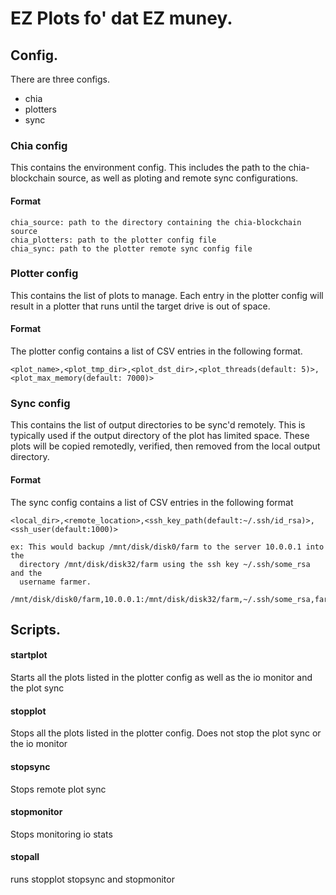 # EZ Plots fo' dat EZ muney.

## Config.

There are three configs.
 - chia
 - plotters
 - sync

### Chia config

This contains the environment config. This includes the path to the
chia-blockchain source, as well as ploting and remote sync configurations.

#### Format
    
    chia_source: path to the directory containing the chia-blockchain source
    chia_plotters: path to the plotter config file
    chia_sync: path to the plotter remote sync config file

### Plotter config

This contains the list of plots to manage. Each entry in the plotter config
will result in a plotter that runs until the target drive is out of space.

#### Format

The plotter config contains a list of CSV entries in the following format.

    <plot_name>,<plot_tmp_dir>,<plot_dst_dir>,<plot_threads(default: 5)>,<plot_max_memory(default: 7000)>

### Sync config

This contains the list of output directories to be sync'd remotely. This is
typically used if the output directory of the plot has limited space. These
plots will be copied remotedly, verified, then removed from the local output
directory.

#### Format

The sync config contains a list of CSV entries in the following format

    <local_dir>,<remote_location>,<ssh_key_path(default:~/.ssh/id_rsa)>,<ssh_user(default:1000)>

    ex: This would backup /mnt/disk/disk0/farm to the server 10.0.0.1 into the
      directory /mnt/disk/disk32/farm using the ssh key ~/.ssh/some_rsa and the
      username farmer.
    
    /mnt/disk/disk0/farm,10.0.0.1:/mnt/disk/disk32/farm,~/.ssh/some_rsa,farmer

## Scripts.

#### startplot
 Starts all the plots listed in the plotter config as well as the io monitor and the plot sync

#### stopplot 
 Stops all the plots listed in the plotter config. Does not stop the plot sync or the io monitor

#### stopsync
 Stops remote plot sync

#### stopmonitor
 Stops monitoring io stats

#### stopall 
 runs stopplot stopsync and stopmonitor



